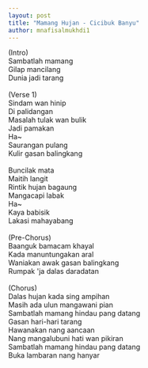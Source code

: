 ```yaml
---
layout: post
title: "Mamang Hujan - Cicibuk Banyu"
author: mnafisalmukhdi1
---
```

(Intro)<br>
Sambatlah mamang<br>
Gilap mancilang<br>
Dunia jadi tarang<br>
<br>
(Verse 1)<br>
Sindam wan hinip<br>
Di palidangan<br>
Masalah tulak wan bulik<br>
Jadi pamakan<br>
Ha~<br>
Saurangan pulang<br>
Kulir gasan balingkang<br>
<br>
Buncilak mata<br>
Maitih langit<br>
Rintik hujan bagaung<br>
Mangacapi labak<br>
Ha~<br>
Kaya babisik<br>
Lakasi mahayabang<br>
<br>
(Pre-Chorus)<br>
Baanguk bamacam khayal<br>
Kada manuntungakan aral<br>
Waniakan awak gasan balingkang<br>
Rumpak 'ja dalas daradatan<br>
<br>
(Chorus)<br>
Dalas hujan kada sing ampihan<br>
Masih ada ulun mangawani pian<br>
Sambatlah mamang hindau pang datang<br>
Gasan hari-hari tarang<br>
Hawanakan nang aancaan<br>
Nang mangalubuni hati wan pikiran<br>
Sambatlah mamang hindau pang datang<br>
Buka lambaran nang hanyar
